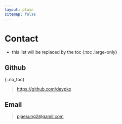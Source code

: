 ```yaml
---
layout: plain
sitemap: false
---
```


# Contact

* this list will be replaced by the toc
{:toc .large-only}

## Github
{:.no_toc}

> <https://github.com/devpko>

## Email

> <pjaesung2@gamil.com>